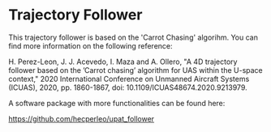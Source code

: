 # Trajectory Follower

This trajectory follower is based on the 'Carrot Chasing' algorihm. You can find more information on the following reference:

H. Perez-Leon, J. J. Acevedo, I. Maza and A. Ollero, "A 4D trajectory follower based on the ’Carrot chasing’ algorithm for UAS within the U-space context," 2020 International Conference on Unmanned Aircraft Systems (ICUAS), 2020, pp. 1860-1867, doi: 10.1109/ICUAS48674.2020.9213979.

A software package with more functionalities can be found here:

https://github.com/hecperleo/upat_follower
